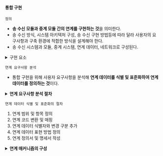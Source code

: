 #### 통합 구현
`정의`
  - **송 수신 모듈과 중계 모듈 간의 연계를 구현하는 것**을 의미한다.
  - 송 수신 방식, 시스템 아키텍처 구성, 송 수신 구현 방법등에 따라 달라 사용자의 요구사항과 구축 환경에 적합한 방식을 설계해야 한다.
  - 송 수신 시스템과 모듈, 중계 시스템, 연계 데이터, 네트워크로 구성된다.

<details>
<summary>구현 요소</summary>
<div>

  - 송신 시스템과 모듈
    - 송신 시스템: 데이터를 생성 및 변환하여 전송하는 시스템으로, 송신 모듈과 모니터링(Monitoring)기능으로 구성됨
    - 송신 모듈 : 전송 데이터를 생성하고 필요에 따라 전송 데이터의 변환 등을 수행함 
  - 수신 시스템과 모듈
    - 수신 시스템 : 수신 받은 데이터를 정제 및 변환하는 시스템으로, 수신 모듈과 모니터링(Monitoring)으로 구성됨
    - 수신 모듈 : 수신 데이터를 정제하고 어플리케이션이나 데이터베이스(DB) 테이블에 적합한 데이터로 변환하는 작업 등을 수행함 
  - 중계 시스템
    - 내 외부 시스템 간 또는 내부 시스템 간의 연계 시 사용되는 아키텍쳐 
  - 연계 데이터
    - 송 수신 시스템 간 송 수신되는 데이터
  - 네트워크
    - 송신 시스템, 수신 시스템, 중계 시스템을 연결해주는 통신망  

</div>
</details>

`연계 요구사항 분석`
  - 통합 구현을 위해 사용자 요구사항을 분석해 **연계 데이터를 식별 및 표준화하여 연계 데이터를 정의하는 것**이다.

<details>
<summary><strong>연계 요구사항 분석 절차</strong></summary>
<div>

1. 하드웨어 및 소프트웨어 구성, 네트워크 현황 확인
2. 테이블 정의서 , 코드 정의서 등의 문서 확인
3. 체크리스트 작성
4. 관련 문서 공유 및 인터뷰 설문 조사 실시
5. 요구사항 정의서 작성

</div>
</details>

`연계 데이터 식별 및 표준화의 절차`
1. 연계 범위 및 항목 정의
2. 연계 코드 변환 및 매핑
3. 연계 데이터 식별자와 변경 구분 추가
4. 연계 데이터 표현 방법 정의
5. 연계 정의서 및 명세서 작성

<details>
<summary><strong>연계 매커니즘의 구성</strong></summary>
<div>

- 연계 데이터 생성 및 추출
    - 연계 솔루션과 관계없이 응용 시스템에서 연계 데이터를 생성하고 추출하는 과정
- 코드 매핑 및 데이터 변환
    - 송신 시스템에서 사용하는 코드를 수신 시스템에서 사용하는 코드로 매핑 및 변환하는 과정
- 인터페이스 테이블 또는 파일 생성
  - 연계 데이터를 인터페이스 테이블이나 파일 형식으로 생성하는 과정
- 로그(Log)기록
  - 송 수신 시스템에서 수행되는 모든 과정에 관환 결과 및 오류에 대한 정보를 로그 테이블이나 파일에 기록하는 과정
- 연계 서버 또는 송 수신 어댑터
  - 연계 서버: 데이터를 전송 형식에 맞게 변환하고 송 수신 을 수행하는 등 송 수신과 관련된 모든 처리 수행
  - 송신 어댑터: 인터페이스 테이블 또는 ㅍ일의 데이터를 전송 형식에 맞도록 변환 및 송신 수행
  - 수신 어댑터: 수신 데이터를 인터페이스 테이블이나 파일로 생성
- 전송
  - 송신 시스템에서 생성된 연계 데이터를 네트워크 환경에 맞는 데이터 변환한 후 수신 시스템으로 보내는 것
- 운영 DB에 연계 데이터 반영
  - 수신된 인터페이스 테이블 또는 파일 구조의 데이터를 변환 프로그램을 이용하여 수신 시스템의 운영 DB에 반영하는 과정

</div>
</details>
